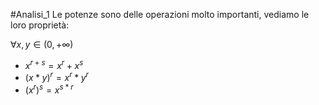 #Analisi_1
Le potenze sono delle operazioni molto importanti, vediamo le loro proprietà:

$\forall x,y \in (0,+\infty)$
- $x^{r+s} = x^r+x^s$
- $(x*y)^r=x^r*y^r$
- $(x^r)^s = x^{s*r}$
